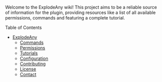 Welcome to the ExplodeAny wiki! This project aims to be a reliable source of information for the plugin, providing resources like a list of all available permissions, commands and featuring a complete tutorial.

Table of Contents
- [ExplodeAny](#explodeany)
  - [Commands](#commands)
  - [Permissions](#permissions)
  - [Tutorials](#tutorials)
  - [Configuration](#configuration)
  - [Contributing](#contributing)
  - [License](#license)
  - [Contact](#contact)